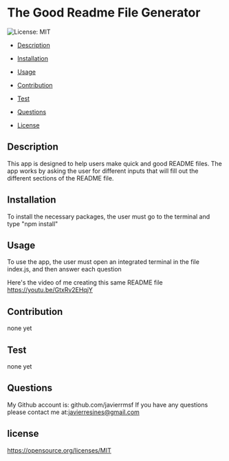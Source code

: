 # The Good Readme File Generator
![License: MIT](https://img.shields.io/badge/License-MIT-yellow.svg)
 

- [Description](#description)

- [Installation](#installation)

- [Usage](#usage)

- [Contribution](#contribution)

- [Test](#test)

- [Questions](#questions)

- [License](#license)


## Description
This app is designed to help users make quick and good README files. The app works by asking the user for different inputs that will fill out the different sections of the README file. 





## Installation

To install the necessary packages, the user must go to the terminal and type "npm install"




## Usage 

To use the app, the user must open an integrated terminal in the file index.js, and then answer each question

Here's the video of me creating this same README file
https://youtu.be/GtxRv2EHqjY



## Contribution

none yet





## Test 

none yet

## Questions
My Github account is: github.com/javierrmsf
If you have any questions please contact me at:javierresines@gmail.com

## license

https://opensource.org/licenses/MIT


  
   
